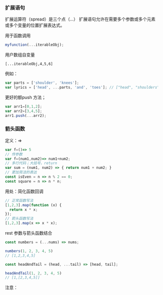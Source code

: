 ### 扩展语句
扩展运算符（spread）是三个点（...） 扩展语句允许在需要多个参数或多个元素或多个变量的位置扩展表达式。

用于函数调用
``` javascript
myfunction(...iterableObj);
```
用户数组自变量
```
[...iterableObj,4,5,6]
```

例如：
``` javascript
var parts = ['shoulder', 'knees'];
var lyrics = ['head', ...parts, 'and', 'toes']; // ["head", "shoulders", "knees", "and", "toes"]
```

更好的额push 方法；
``` javascript
var arr1=[0,1,2];
var arr2=[3,4,5];
arr1.push(...arr2);
```
### 箭头函数
定义：=>
``` javascript
var f=()=> 5
// 传参数
var f=(num1,num2)=> num1+num2;
// 多行代码；大括号，return
var sum = (num1, num2) => { return num1 + num2; }
// 更加简洁的表达
const isEven = n => n % 2 == 0;
const square = n => n * n;

```
用处：简化函数回调
``` javascript
// 正常函数写法
[1,2,3].map(function (x) {
  return x * x;
});
// 箭头函数写法
[1,2,3].map(x => x * x);

```
rest 参数与箭头函数结合
``` javascript
const numbers = (...nums) => nums;

numbers(1, 2, 3, 4, 5)
// [1,2,3,4,5]

const headAndTail = (head, ...tail) => [head, tail];

headAndTail(1, 2, 3, 4, 5)
// [1,[2,3,4,5]]

```
注意：


